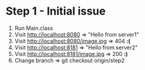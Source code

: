 # Step 1 - Initial issue
1. Run Main.class
2. Visit [http://localhost:8080](http://localhost:8080) => "Hello from server1"
3. Visit [http://localhost:8080/image.jpg](http://localhost:8080/image.jpg) => 404 **:(**
4. Visit [http://localhost:8181](http://localhost:8181) => "Hello from server2"
5. Visit [http://localhost:8181/image.jpg](http://localhost:8181/image.jpg) => 200 **:)**
6. Change branch => git checkout origin/step2